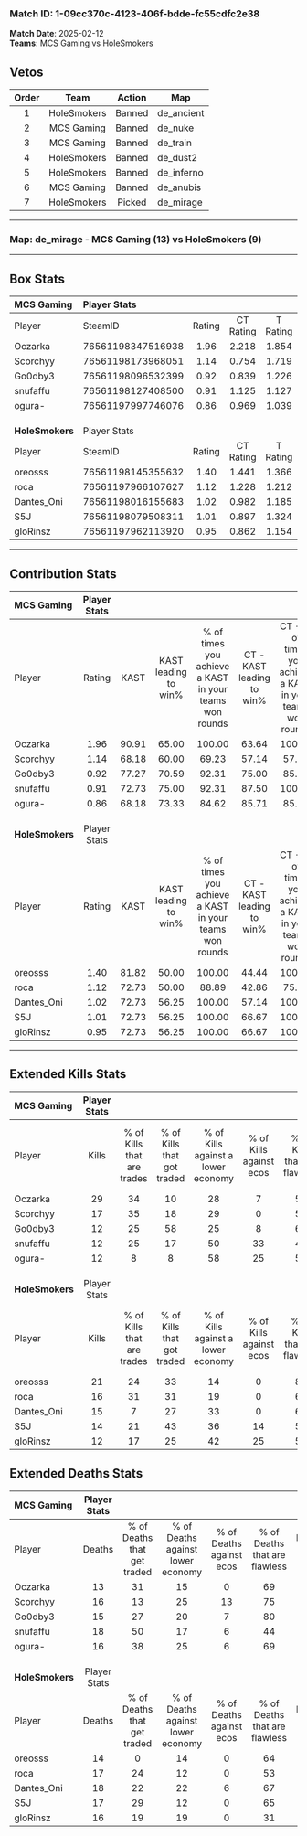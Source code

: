 ### Match ID: 1-09cc370c-4123-406f-bdde-fc55cdfc2e38  
**Match Date**: 2025-02-12  
**Teams**: MCS Gaming vs HoleSmokers  

## Vetos  

| Order | Team | Action | Map |
| :---: | :--: | :----: | --- |
| 1 | HoleSmokers | Banned | de_ancient |
| 2 | MCS Gaming | Banned | de_nuke |
| 3 | MCS Gaming | Banned | de_train |
| 4 | HoleSmokers | Banned | de_dust2 |
| 5 | HoleSmokers | Banned | de_inferno |
| 6 | MCS Gaming | Banned | de_anubis |
| 7 | HoleSmokers | Picked | de_mirage |

---  

### **Map**: de_mirage - MCS Gaming (13) vs HoleSmokers (9)  
---  

## Box Stats  

| **MCS Gaming**  | Player Stats      |        |           |          |       |       |       |         |        |      |     |
| :- | :- | :-: | :-: | :-: | :-: | :-: | :-: | :-: | :-: | :-: | :-: |
| Player          | SteamID           | Rating | CT Rating | T Rating | KAST  |  ADR  | Kills | Assists | Deaths | K/D  | HS% |
| Oczarka         | 76561198347516938 |  1.96  |   2.218   |  1.854   | 90.91 | 122.7 |  29   |    3    |   13   | 2.23 | 55  |
| Scorchyy        | 76561198173968051 |  1.14  |   0.754   |  1.719   | 68.18 | 89.1  |  17   |    4    |   16   | 1.06 | 52  |
| Go0dby3         | 76561198096532399 |  0.92  |   0.839   |  1.226   | 77.27 | 52.7  |  12   |    3    |   15   | 0.80 | 75  |
| snufaffu        | 76561198127408500 |  0.91  |   1.125   |  1.127   | 72.73 | 78.8  |  12   |    6    |   18   | 0.67 | 50  |
| ogura-          | 76561197997746076 |  0.86  |   0.969   |  1.039   | 68.18 | 62.1  |  12   |    3    |   16   | 0.75 | 58  |
|                 |                   |        |           |          |       |       |       |         |        |      |     |
|                 |                   |        |           |          |       |       |       |         |        |      |     |
|                 |                   |        |           |          |       |       |       |         |        |      |     |
| **HoleSmokers** | Player Stats      |        |           |          |       |       |       |         |        |      |     |
| Player          | SteamID           | Rating | CT Rating | T Rating | KAST  |  ADR  | Kills | Assists | Deaths | K/D  | HS% |
| oreosss         | 76561198145355632 |  1.40  |   1.441   |  1.366   | 81.82 | 77.0  |  21   |    2    |   14   | 1.50 | 38  |
| roca            | 76561197966107627 |  1.12  |   1.228   |  1.212   | 72.73 | 91.7  |  16   |    4    |   17   | 0.94 | 62  |
| Dantes_Oni      | 76561198016155683 |  1.02  |   0.982   |  1.185   | 72.73 | 77.3  |  15   |    6    |   18   | 0.83 | 66  |
| S5J             | 76561198079508311 |  1.01  |   0.897   |  1.324   | 72.73 | 78.5  |  14   |    6    |   17   | 0.82 | 71  |
| gloRinsz        | 76561197962113920 |  0.95  |   0.862   |  1.154   | 72.73 | 72.3  |  12   |    9    |   16   | 0.75 | 66  |
---  

## Contribution Stats  

| **MCS Gaming**  | Player Stats |       |                      |                                                        |                           |                                                             |                          |                                                            |
| :- | :-: | :-: | :-: | :-: | :-: | :-: | :-: | :-: |
| Player          |    Rating    | KAST  | KAST leading to win% | % of times you achieve a KAST in your teams won rounds | CT - KAST leading to win% | CT - % of times you achieve a KAST in your teams won rounds | T - KAST leading to win% | T - % of times you achieve a KAST in your teams won rounds |
| Oczarka         |     1.96     | 90.91 |        65.00         |                         100.00                         |           63.64           |                           100.00                            |          66.67           |                           100.00                           |
| Scorchyy        |     1.14     | 68.18 |        60.00         |                         69.23                          |           57.14           |                            57.14                            |          62.50           |                           83.33                            |
| Go0dby3         |     0.92     | 77.27 |        70.59         |                         92.31                          |           75.00           |                            85.71                            |          66.67           |                           100.00                           |
| snufaffu        |     0.91     | 72.73 |        75.00         |                         92.31                          |           87.50           |                           100.00                            |          62.50           |                           83.33                            |
| ogura-          |     0.86     | 68.18 |        73.33         |                         84.62                          |           85.71           |                            85.71                            |          62.50           |                           83.33                            |
|                 |              |       |                      |                                                        |                           |                                                             |                          |                                                            |
|                 |              |       |                      |                                                        |                           |                                                             |                          |                                                            |
|                 |              |       |                      |                                                        |                           |                                                             |                          |                                                            |
| **HoleSmokers** | Player Stats |       |                      |                                                        |                           |                                                             |                          |                                                            |
| Player          |    Rating    | KAST  | KAST leading to win% | % of times you achieve a KAST in your teams won rounds | CT - KAST leading to win% | CT - % of times you achieve a KAST in your teams won rounds | T - KAST leading to win% | T - % of times you achieve a KAST in your teams won rounds |
| oreosss         |     1.40     | 81.82 |        50.00         |                         100.00                         |           44.44           |                           100.00                            |          55.56           |                           100.00                           |
| roca            |     1.12     | 72.73 |        50.00         |                         88.89                          |           42.86           |                            75.00                            |          55.56           |                           100.00                           |
| Dantes_Oni      |     1.02     | 72.73 |        56.25         |                         100.00                         |           57.14           |                           100.00                            |          55.56           |                           100.00                           |
| S5J             |     1.01     | 72.73 |        56.25         |                         100.00                         |           66.67           |                           100.00                            |          50.00           |                           100.00                           |
| gloRinsz        |     0.95     | 72.73 |        56.25         |                         100.00                         |           66.67           |                           100.00                            |          50.00           |                           100.00                           |
---  

## Extended Kills Stats  

| **MCS Gaming**  | Player Stats |                            |                            |                                    |                         |                              |                                 |                                       |                    |           |
| :- | :-: | :-: | :-: | :-: | :-: | :-: | :-: | :-: | :-: | :-: |
| Player          |    Kills     | % of Kills that are trades | % of Kills that got traded | % of Kills against a lower economy | % of Kills against ecos | % of Kills that are flawless | % of Kills that are close duels | % of Kills that are assisted by flash | Pistol Round Kills | AWP Kills |
| Oczarka         |      29      |             34             |             10             |                 28                 |            7            |              59              |                3                |                   3                   |         0          |     2     |
| Scorchyy        |      17      |             35             |             18             |                 29                 |            0            |              53              |               12                |                   0                   |         3          |     4     |
| Go0dby3         |      12      |             25             |             58             |                 25                 |            8            |              67              |                8                |                   0                   |         0          |     2     |
| snufaffu        |      12      |             25             |             17             |                 50                 |           33            |              42              |                0                |                   0                   |         0          |     1     |
| ogura-          |      12      |             8              |             8              |                 58                 |           25            |              50              |               33                |                   0                   |         0          |     0     |
|                 |              |                            |                            |                                    |                         |                              |                                 |                                       |                    |           |
|                 |              |                            |                            |                                    |                         |                              |                                 |                                       |                    |           |
|                 |              |                            |                            |                                    |                         |                              |                                 |                                       |                    |           |
| **HoleSmokers** | Player Stats |                            |                            |                                    |                         |                              |                                 |                                       |                    |           |
| Player          |    Kills     | % of Kills that are trades | % of Kills that got traded | % of Kills against a lower economy | % of Kills against ecos | % of Kills that are flawless | % of Kills that are close duels | % of Kills that are assisted by flash | Pistol Round Kills | AWP Kills |
| oreosss         |      21      |             24             |             33             |                 14                 |            0            |              81              |                0                |                   0                   |         7          |     4     |
| roca            |      16      |             31             |             31             |                 19                 |            0            |              69              |                6                |                   6                   |         0          |     2     |
| Dantes_Oni      |      15      |             7              |             27             |                 33                 |            0            |              67              |                0                |                   7                   |         0          |     1     |
| S5J             |      14      |             21             |             43             |                 36                 |           14            |              57              |               21                |                   0                   |         0          |     1     |
| gloRinsz        |      12      |             17             |             25             |                 42                 |           25            |              50              |                8                |                   8                   |         0          |     0     |
## Extended Deaths Stats  

| **MCS Gaming**  | Player Stats |                             |                                   |                          |                               |                            |                           |               |
| :- | :-: | :-: | :-: | :-: | :-: | :-: | :-: | :-: |
| Player          |    Deaths    | % of Deaths that get traded | % of Deaths against lower economy | % of Deaths against ecos | % of Deaths that are flawless | % of Deaths that are close | % of Deaths while blinded | Deaths to AWP |
| Oczarka         |      13      |             31              |                15                 |            0             |              69               |             0              |             0             |       1       |
| Scorchyy        |      16      |             13              |                25                 |            13            |              75               |             6              |             0             |       3       |
| Go0dby3         |      15      |             27              |                20                 |            7             |              80               |             7              |            13             |       1       |
| snufaffu        |      18      |             50              |                17                 |            6             |              44               |             6              |             0             |       2       |
| ogura-          |      16      |             38              |                25                 |            6             |              69               |             13             |             6             |       0       |
|                 |              |                             |                                   |                          |                               |                            |                           |               |
|                 |              |                             |                                   |                          |                               |                            |                           |               |
|                 |              |                             |                                   |                          |                               |                            |                           |               |
| **HoleSmokers** | Player Stats |                             |                                   |                          |                               |                            |                           |               |
| Player          |    Deaths    | % of Deaths that get traded | % of Deaths against lower economy | % of Deaths against ecos | % of Deaths that are flawless | % of Deaths that are close | % of Deaths while blinded | Deaths to AWP |
| oreosss         |      14      |              0              |                14                 |            0             |              64               |             7              |             0             |       0       |
| roca            |      17      |             24              |                12                 |            0             |              53               |             18             |             0             |       1       |
| Dantes_Oni      |      18      |             22              |                22                 |            6             |              67               |             0              |             6             |       1       |
| S5J             |      17      |             29              |                12                 |            0             |              65               |             18             |             0             |       0       |
| gloRinsz        |      16      |             19              |                19                 |            0             |              31               |             6              |             0             |       1       |

